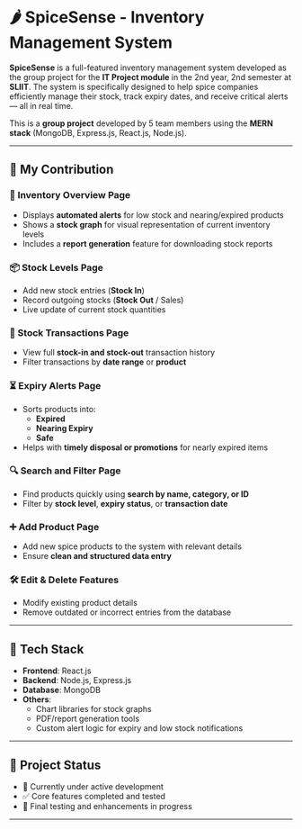 # 🌶️ SpiceSense - Inventory Management System

**SpiceSense** is a full-featured inventory management system developed as the group project for the **IT Project module** in the 2nd year, 2nd semester at **SLIIT**. The system is specifically designed to help spice companies efficiently manage their stock, track expiry dates, and receive critical alerts — all in real time.

This is a **group project** developed by 5 team members using the **MERN stack** (MongoDB, Express.js, React.js, Node.js).


---

## 🔧 My Contribution

### 🧮 Inventory Overview Page
- Displays **automated alerts** for low stock and nearing/expired products
- Shows a **stock graph** for visual representation of current inventory levels
- Includes a **report generation** feature for downloading stock reports

### 📦 Stock Levels Page
- Add new stock entries (**Stock In**)
- Record outgoing stocks (**Stock Out** / Sales)
- Live update of current stock quantities

### 🔄 Stock Transactions Page
- View full **stock-in and stock-out** transaction history
- Filter transactions by **date range** or **product**

### ⏳ Expiry Alerts Page
- Sorts products into:
  - **Expired**
  - **Nearing Expiry**
  - **Safe**
- Helps with **timely disposal or promotions** for nearly expired items

### 🔍 Search and Filter Page
- Find products quickly using **search by name, category, or ID**
- Filter by **stock level**, **expiry status**, or **transaction date**

### ➕ Add Product Page
- Add new spice products to the system with relevant details
- Ensure **clean and structured data entry**

### 🛠️ Edit & Delete Features
- Modify existing product details
- Remove outdated or incorrect entries from the database

---

## 🧱 Tech Stack

- **Frontend**: React.js
- **Backend**: Node.js, Express.js
- **Database**: MongoDB
- **Others**:
  - Chart libraries for stock graphs
  - PDF/report generation tools
  - Custom alert logic for expiry and low stock notifications

---

## 📌 Project Status

- 🔄 Currently under active development
- ✅ Core features completed and tested
- 🧪 Final testing and enhancements in progress

---
